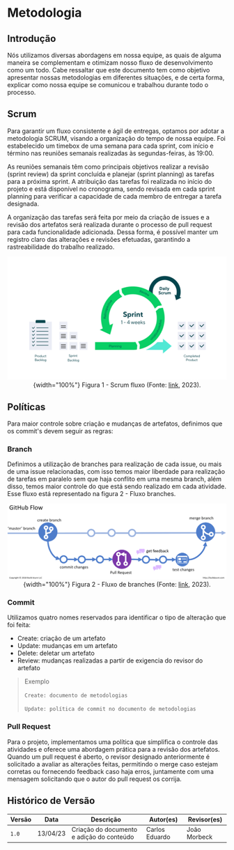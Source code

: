 # Metodologia

## Introdução
Nós utilizamos diversas abordagens em nossa equipe, as quais de alguma maneira se complementam e otimizam nosso fluxo de desenvolvimento como um todo. Cabe ressaltar que este documento tem como objetivo apresentar nossas metodologias em diferentes situações, e de certa forma, explicar como nossa equipe se comunicou e trabalhou durante todo o processo.


## Scrum
Para garantir um fluxo consistente e ágil de entregas, optamos por adotar a metodologia SCRUM, visando a organização do tempo de nossa equipe. Foi estabelecido um timebox de uma semana para cada sprint, com início e término nas reuniões semanais realizadas às segundas-feiras, às 19:00.

As reuniões semanais têm como principais objetivos realizar a revisão (sprint review) da sprint concluída e planejar (sprint planning) as tarefas para a próxima sprint. A atribuição das tarefas foi realizada no início do projeto e está disponível no cronograma, sendo revisada em cada sprint planning para verificar a capacidade de cada membro de entregar a tarefa designada.

A organização das tarefas será feita por meio da criação de issues e a revisão dos artefatos será realizada durante o processo de pull request para cada funcionalidade adicionada. Dessa forma, é possível manter um registro claro das alterações e revisões efetuadas, garantindo a rastreabilidade do trabalho realizado.
<center>

![Fluxo scrum](../assets/metodologia/scrum-cycle.png){width="100%"}
Figura 1 - Scrum fluxo (Fonte: [link](https://www.wrike.com/project-management-guide/methodologies/), 2023).
</center>

## Políticas
Para maior controle sobre criação e mudanças de artefatos, definimos que os commit's devem seguir as regras: 

### Branch
Definimos a utilização de branches para realização de cada issue, ou mais de uma issue relacionadas, com isso temos maior liberdade para realização de tarefas em paralelo sem que haja conflito em uma mesma branch, além disso, temos maior controle do que está sendo realizado em cada atividade. Esse fluxo está representado na figura 2 - Fluxo branches.
<center>

![Fluxo branches](../assets/metodologia/GitHub-Flow.webp){width="100%"}
Figura 2 - Fluxo de branches (Fonte: [link](https://build5nines.com/introduction-to-git-version-control-workflow/), 2023).
</center>

### Commit
Utilizamos quatro nomes reservados para identificar o tipo de alteração que foi feita:
- Create: criação de um artefato
- Update: mudanças em um artefato
- Delete: deletar um artefato
- Review: mudanças realizadas a partir de exigencia do revisor do artefato

> Exemplo
>
> `Create: documento de metodologias`
>
> `Update: política de commit no documento de metodologias`

### Pull Request
Para o projeto, implementamos uma política que simplifica o controle das atividades e oferece uma abordagem prática para a revisão dos artefatos. Quando um pull request é aberto, o revisor designado anteriormente é solicitado a avaliar as alterações feitas, permitindo o merge caso estejam corretas ou fornecendo feedback caso haja erros, juntamente com uma mensagem solicitando que o autor do pull request os corrija.


## Histórico de Versão

|  Versão  |   Data   |                      Descrição                      |    Autor(es)   |  Revisor(es)  |
| -------- | -------- | --------------------------------------------------- | -------------- | ------------- |
|  `1.0`   | 13/04/23 | Criação do documento e adição do conteúdo           | Carlos Eduardo | João Morbeck |
